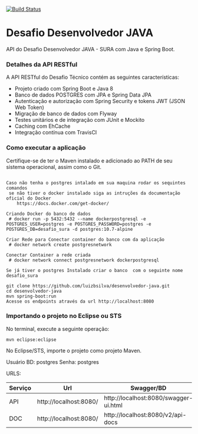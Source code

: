 [![Build Status](https://travis-ci.org/m4rciosouza/ponto-inteligente-api.svg?branch=master)](https://travis-ci.org/m4rciosouza/ponto-inteligente-api)
# Desafio Desenvolvedor JAVA
API do Desafio Desenvolvedor JAVA - SURA com Java e Spring Boot.
### Detalhes da API RESTful
A API RESTful do Desafio Técnico contém as seguintes características:  
* Projeto criado com Spring Boot e Java 8
* Banco de dados POSTGRES com JPA e Spring Data JPA
* Autenticação e autorização com Spring Security e tokens JWT (JSON Web Token)
* Migração de banco de dados com Flyway
* Testes unitários e de integração com JUnit e Mockito
* Caching com EhCache
* Integração contínua com TravisCI
### Como executar a aplicação
Certifique-se de ter o Maven instalado e adicionado ao PATH de seu sistema operacional, assim como o Git.
```

Caso não tenha o postgres intalado em sua maquina rodar os sequintes comandos
 se não tiver o docker instalado siga as intruções da documentação oficial do Docker
    https://docs.docker.com/get-docker/
    
Criando Docker do banco de dados
 # docker run -p 5432:5432 --name dockerpostgresql -e POSTGRES_USER=postgres -e POSTGRES_PASSWORD=postgres -e POSTGRES_DB=desafio_sura -d postgres:10.7-alpine

Criar Rede para Conectar container do banco com da aplicação
 # docker network create postgresnetwork
 
Conectar Container a rede criada
 # docker network connect postgresnetwork dockerpostgresql 
 
Se já tiver o postgres Instalado criar o banco  com o seguinte nome desafio_sura

git clone https://github.com/luizbsilva/desenvolvedor-java.git
cd desenvolvedor-java
mvn spring-boot:run
Acesse os endpoints através da url http://localhost:8080
```
### Importando o projeto no Eclipse ou STS
No terminal, execute a seguinte operação:
```
mvn eclipse:eclipse
```
No Eclipse/STS, importe o projeto como projeto Maven.

Usuário BD: postgres
Senha: postgres

URLS:

|Serviço|Url|Swagger/BD|
|-------|---|-------|
|API|http://localhost:8080/|http://localhost:8080/swagger-ui.html|
|DOC|http://localhost:8080/|http://localhost:8080/v2/api-docs|
